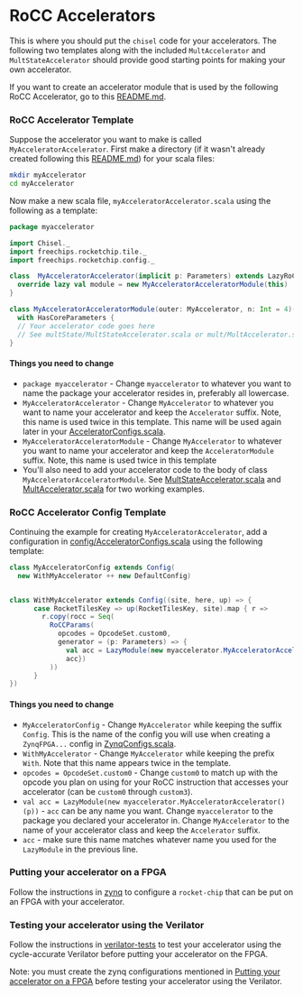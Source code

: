 # RoCC Accelerators
This is where you should put the `chisel` code for your accelerators. The following two templates along with the included `MultAccelerator` and `MultStateAccelerator` should provide good starting points for making your own accelerator.

If you want to create an accelerator module that is used by the following RoCC Accelerator, go to this [README.md](../sbt/README.md).

### RoCC Accelerator Template
Suppose the accelerator you want to make is called `MyAcceleratorAccelerator`. First make a directory (if it wasn't already created following this [README.md](../sbt/README.md)) for your scala files:

```bash
mkdir myAccelerator
cd myAccelerator
```

Now make a new scala file, `myAcceleratorAccelerator.scala` using the following as a template:
```scala
package myaccelerator

import Chisel._
import freechips.rocketchip.tile._
import freechips.rocketchip.config._

class  MyAcceleratorAccelerator(implicit p: Parameters) extends LazyRoCC {
  override lazy val module = new MyAcceleratorAcceleratorModule(this)
}

class MyAcceleratorAcceleratorModule(outer: MyAccelerator, n: Int = 4)(implicit p: Parameters) extends LazyRoCCModule(outer)
  with HasCoreParameters {
  // Your accelerator code goes here
  // See multState/MultStateAccelerator.scala or mult/MultAccelerator.scala for an example
}
```
#### Things you need to change
  - `package myaccelerator` - Change `myaccelerator` to whatever you want to name the package your accelerator resides in, preferably all lowercase.
  - `MyAcceleratorAccelerator` - Change `MyAccelerator` to whatever you want to name your accelerator and keep the `Accelerator` suffix. Note, this name is used twice in this template. This name will be used again later in your [AcceleratorConfigs.scala](config/AcceleratorConfigs.scala).
  - `MyAcceleratorAcceleratorModule` - Change `MyAccelerator` to whatever you want to name your accelerator and keep the `AcceleratorModule` suffix. Note, this name is used twice in this template
  - You'll also need to add your accelerator code to the body of class `MyAcceleratorAcceleratorModule`. See [MultStateAccelerator.scala](multState/MultStateAccelerator.scala) and [MultAccelerator.scala](mult/MultAccelerator.scala) for two working examples.

### RoCC Accelerator Config Template
Continuing the example for creating `MyAcceleratorAccelerator`, add a configuration in [config/AcceleratorConfigs.scala](config/AcceleratorConfigs.scala) using the following template:
```scala
class MyAcceleratorConfig extends Config(
  new WithMyAccelerator ++ new DefaultConfig)


class WithMyAccelerator extends Config((site, here, up) => {
      case RocketTilesKey => up(RocketTilesKey, site).map { r =>
        r.copy(rocc = Seq(
          RoCCParams(
            opcodes = OpcodeSet.custom0,
            generator = (p: Parameters) => {
              val acc = LazyModule(new myaccelerator.MyAcceleratorAccelerator()(p))
              acc})
          ))
      }
})
```
#### Things you need to change
  - `MyAcceleratorConfig` - Change `MyAccelerator` while keeping the suffix `Config`. This is the name of the config you will use when creating a `ZynqFPGA...` config in [ZynqConfigs.scala](../zynq/ZynqConfigs.scala).
  - `WithMyAccelerator` - Change `MyAccelerator` while keeping the prefix `With`. Note that this name appears twice in the template.
  - `opcodes = OpcodeSet.custom0` - Change `custom0` to match up with the opcode you plan on using for your RoCC instruction that accesses your accelerator (can be `custom0` through `custom3`).
  - `val acc = LazyModule(new myaccelerator.MyAcceleratorAccelerator()(p))` - `acc` can be any name you want. Change `myaccelerator` to the package you declared your accelerator in. Change `MyAccelerator` to the name of your accelerator class and keep the `Accelerator` suffix.
  - `acc` - make sure this name matches whatever name you used for the `LazyModule` in the previous line.

### Putting your accelerator on a FPGA
Follow the instructions in [zynq](../zynq) to configure a `rocket-chip` that can be put on an FPGA with your accelerator.

### Testing your accelerator using the Verilator
Follow the instructions in [verilator-tests](../../verilator-tests) to test your accelerator using the cycle-accurate Verilator before putting your accelerator on the FPGA.

Note: you must create the zynq configurations mentioned in [Putting your accelerator on a FPGA](#Putting-your-accelerator-on-a-FPGA) before testing your accelerator using the Verilator.